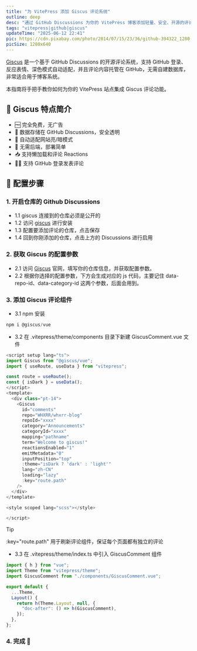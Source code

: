 ```yaml
---
title: "为 VitePress 添加 Giscus 评论系统"
outline: deep
desc: "通过 GitHub Discussions 为你的 VitePress 博客添加轻量、安全、开源的评论系统"
tags: "vitepress|github|giscus"
updateTime: "2025-06-12 22:41"
pic: https://cdn.pixabay.com/photo/2014/07/15/23/36/github-394322_1280.png
picSize: 1280x640
---
```


[Giscus](https://giscus.app/) 是一个基于 GitHub Discussions 的开源评论系统，支持 GitHub 登录、反应表情、深色模式自动适配，并且评论内容托管在 GitHub，无需自建数据库，非常适合用于博客系统。

本指南将手把手教你如何为你的 VitePress 站点集成 Giscus 评论功能。

## 🧩 Giscus 特点简介

- 🆓 完全免费，无广告
- 🔐 数据存储在 GitHub Discussions，安全透明
- 🎨 自动适配网站亮/暗模式
- 🚀 无需后端，部署简单
- 📥 支持懒加载和评论 Reactions
- 🧑‍💻 支持 GitHub 登录发表评论

## 🚀 配置步骤

### 1. 开启仓库的 Github Discussions

- 1.1
  giscus 连接到的仓库必须是公开的
- 1.2
  访问 [giscus](https://github.com/apps/giscus) 进行安装
- 1.3
  配置要添加评论的仓库，点击保存
- 1.4
  回到你刚添加的仓库，点击上方的 Discussions 进行启用

### 2. 获取 Giscus 的配置参数

- 2.1
  访问 [Giscus](https://giscus.app/zh-CN) 官网，填写你的仓库信息，并获取配置参数。
- 2.2
  根据你选择的配置参数，下方会生成对应的 js 代码，主要记住 data-repo-id、data-category-id 这两个参数，后面会用到。

### 3. 添加 Giscus 评论组件

- 3.1
  npm 安装

```js
npm i @giscus/vue
```

- 3.2
  在 .vitepress/theme/components 目录下新建 GiscusComment.vue 文件

```js
<script setup lang="ts">
import Giscus from "@giscus/vue";
import { useRoute, useData } from "vitepress";

const route = useRoute();
const { isDark } = useData();
</script>
<template>
  <div class="pt-14">
    <Giscus
      id="comments"
      repo="WHXRR/whxrr-blog"
      repoId="xxxx"
      category="Announcements"
      categoryId="xxxx"
      mapping="pathname"
      term="Welcome to giscus!"
      reactionsEnabled="1"
      emitMetadata="0"
      inputPosition="top"
      :theme="isDark ? 'dark' : 'light'"
      lang="zh-CN"
      loading="lazy"
      :key="route.path"
    />
  </div>
</template>

<style scoped lang="scss"></style>

</script>
```

> [!TIP]
> :key="route.path" 用于刷新评论组件，保证每个页面都有独立的评论

- 3.3
  在 .vitepress/theme/index.ts 中引入 GiscusComment 组件

```js
import { h } from "vue";
import Theme from "vitepress/theme";
import GiscusComment from "./components/GiscusComment.vue";

export default {
  ...Theme,
  Layout() {
    return h(Theme.Layout, null, {
      "doc-after": () => h(GiscusComment),
    });
  },
};
```

### 4. 完成 🎉
